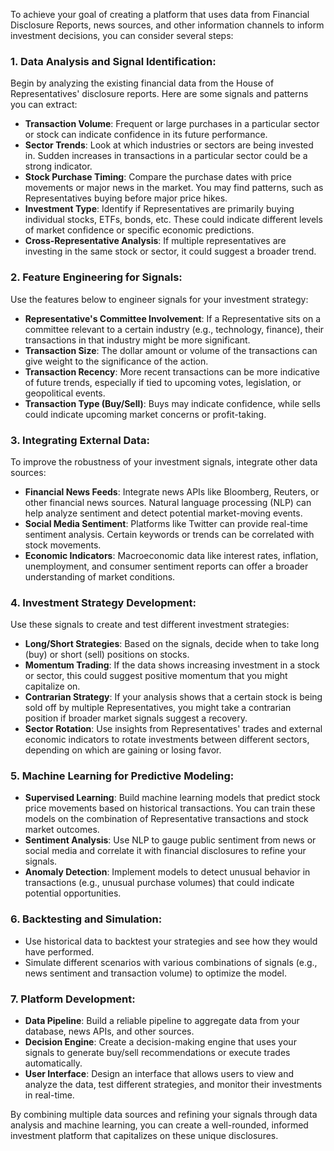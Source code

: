 To achieve your goal of creating a platform that uses data from Financial Disclosure Reports, news sources, and other information channels to inform investment decisions, you can consider several steps:

### 1. **Data Analysis and Signal Identification:**
Begin by analyzing the existing financial data from the House of Representatives' disclosure reports. Here are some signals and patterns you can extract:

- **Transaction Volume**: Frequent or large purchases in a particular sector or stock can indicate confidence in its future performance.
- **Sector Trends**: Look at which industries or sectors are being invested in. Sudden increases in transactions in a particular sector could be a strong indicator.
- **Stock Purchase Timing**: Compare the purchase dates with price movements or major news in the market. You may find patterns, such as Representatives buying before major price hikes.
- **Investment Type**: Identify if Representatives are primarily buying individual stocks, ETFs, bonds, etc. These could indicate different levels of market confidence or specific economic predictions.
- **Cross-Representative Analysis**: If multiple representatives are investing in the same stock or sector, it could suggest a broader trend.

### 2. **Feature Engineering for Signals:**
Use the features below to engineer signals for your investment strategy:

- **Representative's Committee Involvement**: If a Representative sits on a committee relevant to a certain industry (e.g., technology, finance), their transactions in that industry might be more significant.
- **Transaction Size**: The dollar amount or volume of the transactions can give weight to the significance of the action.
- **Transaction Recency**: More recent transactions can be more indicative of future trends, especially if tied to upcoming votes, legislation, or geopolitical events.
- **Transaction Type (Buy/Sell)**: Buys may indicate confidence, while sells could indicate upcoming market concerns or profit-taking.

### 3. **Integrating External Data:**
To improve the robustness of your investment signals, integrate other data sources:

- **Financial News Feeds**: Integrate news APIs like Bloomberg, Reuters, or other financial news sources. Natural language processing (NLP) can help analyze sentiment and detect potential market-moving events.
- **Social Media Sentiment**: Platforms like Twitter can provide real-time sentiment analysis. Certain keywords or trends can be correlated with stock movements.
- **Economic Indicators**: Macroeconomic data like interest rates, inflation, unemployment, and consumer sentiment reports can offer a broader understanding of market conditions.

### 4. **Investment Strategy Development:**
Use these signals to create and test different investment strategies:

- **Long/Short Strategies**: Based on the signals, decide when to take long (buy) or short (sell) positions on stocks.
- **Momentum Trading**: If the data shows increasing investment in a stock or sector, this could suggest positive momentum that you might capitalize on.
- **Contrarian Strategy**: If your analysis shows that a certain stock is being sold off by multiple Representatives, you might take a contrarian position if broader market signals suggest a recovery.
- **Sector Rotation**: Use insights from Representatives' trades and external economic indicators to rotate investments between different sectors, depending on which are gaining or losing favor.

### 5. **Machine Learning for Predictive Modeling:**
- **Supervised Learning**: Build machine learning models that predict stock price movements based on historical transactions. You can train these models on the combination of Representative transactions and stock market outcomes.
- **Sentiment Analysis**: Use NLP to gauge public sentiment from news or social media and correlate it with financial disclosures to refine your signals.
- **Anomaly Detection**: Implement models to detect unusual behavior in transactions (e.g., unusual purchase volumes) that could indicate potential opportunities.

### 6. **Backtesting and Simulation:**
- Use historical data to backtest your strategies and see how they would have performed.
- Simulate different scenarios with various combinations of signals (e.g., news sentiment and transaction volume) to optimize the model.

### 7. **Platform Development:**
- **Data Pipeline**: Build a reliable pipeline to aggregate data from your database, news APIs, and other sources.
- **Decision Engine**: Create a decision-making engine that uses your signals to generate buy/sell recommendations or execute trades automatically.
- **User Interface**: Design an interface that allows users to view and analyze the data, test different strategies, and monitor their investments in real-time.

By combining multiple data sources and refining your signals through data analysis and machine learning, you can create a well-rounded, informed investment platform that capitalizes on these unique disclosures.